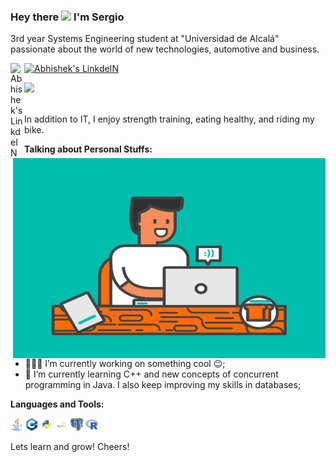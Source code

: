 ### Hey there <img src="https://media.giphy.com/media/hvRJCLFzcasrR4ia7z/giphy.gif" width="25px"> I'm Sergio
3rd year Systems Engineering student at "Universidad de Alcalá" passionate about the world of new technologies, automotive and business.

<a href="https://www.linkedin.com/in/sergiopicazoserrano/">
  <img align="left" alt="Abhishek's LinkdeIN" width="22px" src="https://cdn.jsdelivr.net/npm/simple-icons@v3/icons/linkedin.svg" />
</a>
<a href="https://dev.to/sennayrton">
  <img height="30" alt="Abhishek's LinkdeIN" width="22px" src="https://github.com/stephenajulu/WaylonWalker/blob/main/icon/dev.png?raw=true" />
</a>


![](https://visitor-badge.glitch.me/badge?page_id=sennayrton.sennayrton)

<br />
In addition to IT, I enjoy strength training, eating healthy, and riding my bike.

<img align="right" alt="GIF" src="https://github.com/sennayrton/sennayrton/blob/main/code2.gif" width="500" height="320" />

**Talking about Personal Stuffs:**

- 👨🏽‍💻 I’m currently working on something cool :wink:;
- 🌱 I’m currently learning C++ and new concepts of concurrent programming in Java. I also keep improving my skills in databases;

**Languages and Tools:**  

<code><img height="20" src="https://raw.githubusercontent.com/github/explore/80688e429a7d4ef2fca1e82350fe8e3517d3494d/topics/java/java.png"></code>
<code><img height="20" src="https://raw.githubusercontent.com/github/explore/80688e429a7d4ef2fca1e82350fe8e3517d3494d/topics/cpp/cpp.png"></code>
<code><img height="20" src="https://raw.githubusercontent.com/github/explore/80688e429a7d4ef2fca1e82350fe8e3517d3494d/topics/python/python.png"></code>
<code><img height="20" src="https://raw.githubusercontent.com/github/explore/80688e429a7d4ef2fca1e82350fe8e3517d3494d/topics/mysql/mysql.png"></code>
<code><img height="20" src="https://raw.githubusercontent.com/github/explore/80688e429a7d4ef2fca1e82350fe8e3517d3494d/topics/postgresql/postgresql.png"></code>
<code><img height="20" src="https://raw.githubusercontent.com/github/explore/80688e429a7d4ef2fca1e82350fe8e3517d3494d/topics/r/r.png"></code>



Lets learn and grow!
Cheers!

